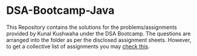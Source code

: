 # DSA-Bootcamp-Java

This Repository contains the solutions for the problems/assignments provided by Kunal Kushwaha under the DSA Bootcamp. The questions are arranged into the folder as per the disclosed assignment sheets. However, to get a collective list of assignments you may [check this](https://github.com/kunal-kushwaha/DSA-Bootcamp-Java).